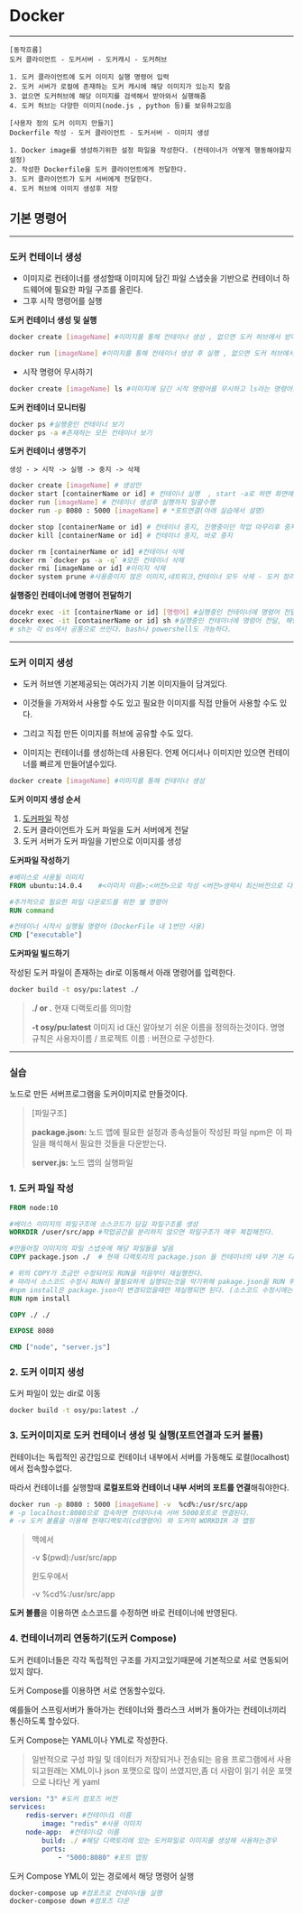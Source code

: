 # Docker

---

~~~
[동작흐름]
도커 클라이언트 - 도커서버 - 도커캐시 - 도커허브

1. 도커 클라이언트에 도커 이미지 실행 명령어 입력
2. 도커 서버가 로컬에 존재하는 도커 캐시에 해당 이미지가 있는지 찾음
3. 없으면 도커허브에 해당 이미지를 검색해서 받아와서 실행해줌
4. 도커 허브는 다양한 이미지(node.js , python 등)를 보유하고있음
~~~



~~~
[사용자 정의 도커 이미지 만들기]
Dockerfile 작성 - 도커 클라이언트 - 도커서버 - 이미지 생성

1. Docker image를 생성하기위한 설정 파일을 작성한다. (컨테이너가 어떻게 행동해야할지 설정)
2. 작성한 Dockerfile을 도커 클라이언트에게 전달한다.
3. 도커 클라이언트가 도커 서버에게 전달한다.
4. 도커 허브에 이미지 생성후 저장
~~~







## 기본 명령어

---

### 도커 컨테이너 생성

+ 이미지로 컨테이너를 생성할때 이미지에 담긴 파일 스냅숏을 기반으로 컨테이너 하드웨어에 필요한 파일 구조를 올린다.
+ 그후 시작 명령어를 실행



**도커 컨테이너 생성 및 실행**

~~~bash
docker create [imageName] #이미지를 통해 컨테이너 생성 , 없으면 도커 허브에서 받아옴
~~~

~~~bash
docker run [imageName] #이미지를 통해 컨테이너 생성 후 실행 , 없으면 도커 허브에서 받아옴
~~~

+ 시작 명령어 무시하기

~~~bash
docker create [imageName] ls #이미지에 담긴 시작 명령어를 무시하고 ls라는 명령어를 실행한다.
~~~



**도커 컨테이너 모니터링**

~~~bash
docker ps #실행중인 컨테이너 보기
docker ps -a #존재하는 모든 컨테이너 보기
~~~



**도커 컨테이너 생명주기**

~~~
생성 - > 시작 -> 실행 -> 중지 -> 삭제
~~~

~~~bash
docker create [imageName] # 생성만
docker start [containerName or id] # 컨테이너 실행  , start -a로 하면 화면에 output표시
docker run [imageName] # 컨테이너 생성후 실행까지 일괄수행
docker run -p 8080 : 5000 [imageName] # *포트연결(아래 실습에서 설명)

docker stop [containerName or id] # 컨테이너 중지, 진행중이던 작업 마무리후 중지
docker kill [containerName or id] # 컨테이너 중지, 바로 중지

docker rm [containerName or id] #컨테이너 삭제
docker rm `docker ps -a -q` #모든 컨테이너 삭제
docker rmi [imageName or id] #이미지 삭제
docker system prune #사용중이지 않은 이미지,네트워크,컨테이너 모두 삭제 - 도커 정리용으로 사용
~~~



**실행중인 컨테이너에 명령어 전달하기**

~~~bash
docekr exec -it [containerName or id] [명령어] #실행중인 컨테이너에 명령어 전달
docekr exec -it [containerName or id] sh #실행중인 컨테이너에 명령어 전달, 해당 컨테이너 shell로 접속을 유지함으로 계속 명령어를 줄수있다. [종료: ctrl+d]
# sh는 각 os에서 공통으로 쓰인다. bash나 powershell도 가능하다.
~~~



---

### 도커 이미지 생성

+ 도커 허브엔 기본제공되는 여러가지 기본 이미지들이 담겨있다.
+ 이것들을 가져와서 사용할 수도 있고 필요한 이미지를 직접 만들어 사용할 수도 있다.
+ 그리고 직접 만든 이미지를 허브에 공유할 수도 있다.



+ 이미지는 컨테이너를 생성하는데 사용된다. 언제 어디서나 이미지만 있으면 컨테이너를 빠르게 만들어낼수있다.

~~~bash
docker create [imageName] #이미지를 통해 컨테이너 생성
~~~



**도커 이미지 생성 순서**

1. <u>도커파일</u> 작성
2. 도커 클라이언트가 도커 파일을 도커 서버에게 전달
3. 도커 서버가 도커 파일을 기반으로 이미지를 생성



**도커파일 작성하기**

~~~dockerfile
#베이스로 사용될 이미지
FROM ubuntu:14.0.4    #<이미지 이름>:<버전>으로 작성 <버전>생략시 최신버전으로 다운

#추가적으로 필요한 파일 다운로드를 위한 쉘 명령어
RUN command

#컨테이너 시작시 실행될 명령어 (DockerFile 내 1번만 사용)
CMD ["executable"]

~~~



**도커파일 빌드하기**

작성된 도커 파일이 존재하는 dir로 이동해서 아래 명령어를 입력한다.

~~~bash
docker build -t osy/pu:latest ./  
~~~

> **./ or .**    현재 디랙토리를 의미함
>
> **-t osy/pu:latest**   이미지 id 대신 알아보기 쉬운 이름을 정의하는것이다. 명명 규칙은 사용자이름 / 프로젝트 이름 : 버전으로 구성한다.







---

### 실습

노드로 만든 서버프로그램을 도커이미지로 만들것이다.

> [파일구조]
>
> **package.json:** 노드 앱에 필요한 설정과 종속성들이 작성된 파일 npm은 이 파일을 해석해서 필요한 것들을 다운받는다.
>
> **server.js:** 노드 앱의 실행파일



### 1. 도커 파일 작성

~~~dockerfile
FROM node:10

#베이스 이미지의 파일구조에 소스코드가 담길 파일구조를 생성
WORKDIR /user/src/app #작업공간을 분리하지 않으면 파일구조가 매우 복잡해진다.

#만들어질 이미지의 파일 스냅숏에 해당 파일들을 넣음
COPY package.json ./  # 현재 디랙토리의 package.json 을 컨테이너의 내부 기본 디랙토리 로 복사

# 위의 COPY가 조금만 수정되어도 RUN을 처음부터 재실행한다.
# 따라서 소스코드 수정시 RUN이 불필요하게 실행되는것을 막기위해 pakage.json을 RUN 위에, 나머지 파일들은 RUN 아래 배치한다.
#npm install은 package.json이 변경되었을때만 재실행되면 된다. (소스코드 수정시에는 x)
RUN npm install

COPY ./ ./

EXPOSE 8080

CMD ["node", "server.js"]
~~~





### 2. 도커 이미지 생성

도커 파일이 있는 dir로 이동 

~~~bash
docker build -t osy/pu:latest ./  
~~~





### 3. 도커이미지로 도커 컨테이너 생성 및 실행(포트연결과 도커 볼륨)

컨테이너는 독립적인 공간임으로 컨테이너 내부에서 서버를 가동해도 로컬(localhost)에서 접속할수없다.

따라서 컨테이너를 실행할때 **로컬포트와 컨테이너 내부 서버의 포트를 연결**해줘야한다.

~~~bash
docker run -p 8080 : 5000 [imageName] -v  %cd%:/usr/src/app 
# -p localhost:8080으로 접속하면 컨테이너속 서버 5000포트로 연결된다.
# -v 도커 볼륨을 이용해 현재디랙토리(cd명령어) 와 도커의 WORKDIR 과 맵핑
~~~

> 맥에서
>
> -v $(pwd):/usr/src/app
>
> 윈도우에서
>
> -v %cd%:/usr/src/app



**도커 볼륨**을 이용하면 소스코드를 수정하면 바로 컨테이너에 반영된다.



### 4. 컨테이너끼리 연동하기(도커 Compose)

도커 컨테이너들은 각각 독립적인 구조를 가지고있기때문에 기본적으로 서로 연동되어있지 않다.

도커 Compose를 이용하면 서로 연동할수있다.

예를들어 스프링서버가 돌아가는 컨테이너와 플라스크 서버가 돌아가는 컨테이너끼리 통신하도록 할수있다.

도커 Compose는 YAML이나 YML로 작성한다.

> 일반적으로 구성 파일 및 데이터가 저장되거나 전송되는 응용 프로그램에서 사용되고원래는 XML이나 json 포맷으로 많이 쓰였지만,좀 더 사람이 읽기 쉬운 포맷으로 나타난 게 yaml

~~~yaml
version: "3" #도커 컴포즈 버전
services:    
	redis-server: #컨테이너1 이름
		image: "redis" #사용 이미지
    node-app:  #컨테이너2 이름
    	build: ./ #해당 디랙토리에 있는 도커파일로 이미지를 생성해 사용하는경우
    	ports:
    		- "5000:8080" #포트 맵핑
~~~



도커 Compose YML이 있는 경로에서 해당 명령어 실행

~~~bash
docker-compose up #컴포즈로 컨테이너들 실행
docker-compose down #컴포즈 다운
~~~



